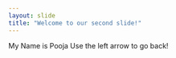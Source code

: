 ```yaml
---
layout: slide
title: "Welcome to our second slide!"
---
```

My Name is Pooja
Use the left arrow to go back!
